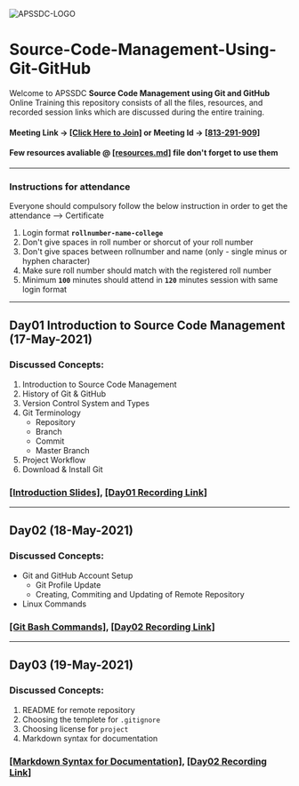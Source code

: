 ![APSSDC-LOGO](https://drive.google.com/uc?export=download&id=15AKQ6_-BixW4K6mL6RPphF5EKXqYF2zj)

# Source-Code-Management-Using-Git-GitHub

Welcome to APSSDC **Source Code Management using Git and GitHub** Online Training this repository consists of all the files, resources, and recorded session links which are discussed during the entire training.

#### Meeting Link -> [[Click Here to Join]](https://global.gotomeeting.com/install/813291909) or Meeting Id -> [[813-291-909]](https://www.gotomeeting.com/en-in/meeting/join-meeting)
#### Few resources avaliable @ [[resources.md]](resources.md) file don't forget to use them
<!---
#### Verify your details [[Here]](https://docs.google.com/spreadsheets/d/15SvzgZoFkJfWGlTMVoqjWd-1P231WUP4BzLYHCuK45M/edit?usp=sharing) if any changes update in modificaations column same will be printed on certificate

-->

-------
### Instructions for attendance

Everyone should compulsory follow the below instruction in order to get the attendance --> Certificate

1. Login format **`rollnumber-name-college`**
2. Don't give spaces in roll number or shorcut of your roll number
3. Don't give spaces between rollnumber and name (only - single minus or hyphen character)
4. Make sure roll number should match with the registered roll number
5. Minimum **`100`** minutes should attend in **`120`** minutes session with same login format
-------------


## Day01  Introduction to Source Code Management (17-May-2021)
### Discussed Concepts:

1. Introduction to Source Code Management
2. History of Git & GitHub
3. Version Control System and Types
4. Git Terminology
    - Repository
    - Branch
    - Commit
    - Master Branch
5. Project Workflow
7. Download & Install Git

### [[Introduction Slides]](Day01_Introduction.pdf), [[Day01 Recording Link]](https://transcripts.gotomeeting.com/#/s/0c5995e0323d5a5a44f3dab6495a1f07a3853fc98af2253a152fb8cd33d12910)

--------------

## Day02 (18-May-2021)
### Discussed Concepts:

- Git and GitHub Account Setup
    - Git Profile Update
    - Creating, Commiting and Updating of Remote Repository
- Linux Commands
### [[Git Bash Commands]](Day2_Git_Bash_Commands.md), [[Day02 Recording Link]](https://transcripts.gotomeeting.com/#/s/44f19df55685d4f6736473ad4de02721b5727a126851ef33178d497998ccc2a2)

************
## Day03 (19-May-2021)
### Discussed Concepts:

1. README for remote repository
2. Choosing the templete for `.gitignore`
3. Choosing license for `project`
4. Markdown syntax for documentation

### [[Markdown Syntax for Documentation]](Day3_md_syntax_for_documentation.md), [[Day02 Recording Link]](https://transcripts.gotomeeting.com/#/s/365c386ecdc31794b4f6aabdee702473f4a91c28ca6487d93ca196c09be95149)
